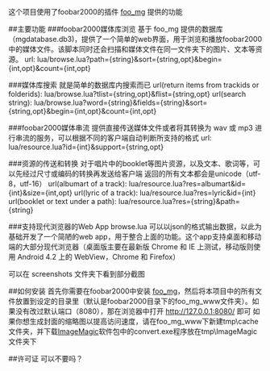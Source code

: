 ﻿这个项目使用了foobar2000的插件 [foo\_mg](https://github.com/oxyflour/foo_mg) 提供的功能

##主要功能
###foobar2000媒体库浏览
基于 foo\_mg 提供的数据库（mgdatabase.db3)，提供了一个简单的web界面，用于浏览和播放foobar2000中的媒体文件。该脚本同时还会扫描和媒体文件在同一文件夹下的图片、文本等资源。
url: lua/browse.lua?path={string}&sort={string,opt}&begin={int,opt}&count={int,opt}

###媒体库搜索
就是简单的数据库内搜索而已
url(return items from trackids or folderids): lua/browse.lua?tlist={string,opt}&flist={string,opt}
url(search string): lua/browse.lua?word={string}&fields={string}&sort={string,opt}&begin={int,opt}&count={int,opt}

###foobar2000媒体串流
提供直接传送媒体文件或者将其转换为 wav 或 mp3 进行串流的服务，可以根据不同的客户端自动判断所支持的格式
url: lua/resource.lua?id={int}&support={string,opt}

###资源的传送和转换
对于唱片中的booklet等图片资源，以及文本、歌词等，可以先经过尺寸或编码的转换再发送给客户端
返回的所有文本都会是unicode（utf-8，utf-16）
url(albumart of a track): lua/resource.lua?res=albumart&id={int}&size={int,opt}
url(lyric of a track): lua/resource.lua?res=lyric&id={int}
url(booklet or text under a path): lua/resource.lua?res={string}&path={string}

###支持现代浏览器的Web App
browse.lua 可以以json的格式输出数据，以此为基础开发了一个简陋的web app，用于整合上面的功能。这个app支持桌面和移动端的大部分现代浏览器（桌面版主要在最新版 Chrome 和 IE 上测试，移动版则使用 Android 4.2 上的 WebView，Chrome 和 Firefox）

可以在 screenshots 文件夹下看到部分截图


##如何安装
首先你需要在foobar2000中安装 [foo\_mg](https://github.com/oxyflour/foo_mg)，然后将本项目中的所有文件放置到设定的目录里（默认是foobar2000目录下的foo\_mg\_www文件夹）。如果没有改过默认端口（8080），那在浏览器中打开 http://127.0.0.1:8080/ 即可
如果你想生成封面的缩略图以提高访问速度，请在foo\_mg\_www下新建tmp\cache文件夹，并下载[ImageMagic](http://www.imagemagick.org/script/download.php)软件包中的convert.exe程序放在tmp\ImageMagic文件夹下


##许可证
可以不要吗？
